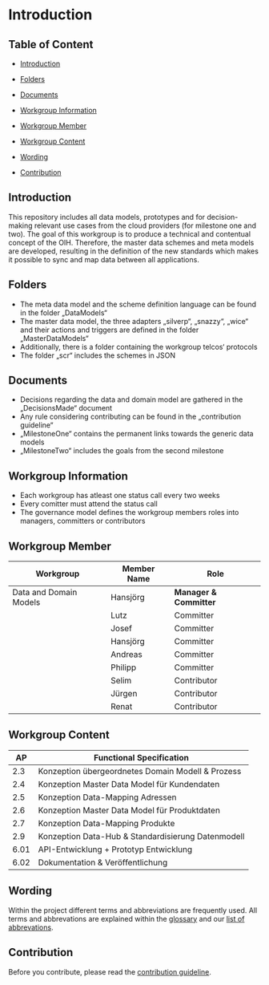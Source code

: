 # Introduction

## Table of Content
- [Introduction](#introduction)

- [Folders](#folders)

- [Documents](#documents)

- [Workgroup Information](#workgroup-information)

- [Workgroup Member](#workgroup-member)

- [Workgroup Content](#workgroup-content)

- [Wording](#wording)

- [Contribution](#contribution)

## Introduction

This repository includes all data models, prototypes and for decision-making relevant use cases from the cloud providers (for milestone one and two). The goal of this workgroup is to produce a technical and contentual concept of the OIH. Therefore, the master data schemes and meta models are developed, resulting in the definition of the new standards which makes it possible to sync and map data between all applications. 

## Folders

- The meta data model and the scheme definition language can be found in the folder „DataModels“
- The master data model, the three adapters „silverp“, „snazzy“, „wice“ and their actions and triggers are defined in the folder „MasterDataModels“
- Additionally, there is a folder containing the workgroup telcos‘ protocols
- The folder „scr“ includes the schemes in JSON


## Documents

- Decisions regarding the data and domain model are gathered in the „DecisionsMade“ document
- Any rule considering contributing can be found in the „contribution guideline“
- „MilestoneOne“ contains the permanent links towards the generic data models
- „MilestoneTwo“ includes the goals from the second milestone


## Workgroup Information

- Each workgroup has atleast one status call every two weeks
- Every comitter must attend the status call
- The governance model defines the workgroup members roles into managers, committers or contributors


## Workgroup Member

| Workgroup  | Member Name | Role |
| ------------- | ------------- | ------------- |
| Data and Domain Models  | Hansjörg  | **Manager & Committer**  |
|  | Lutz  | Committer  |
|  | Josef  | Committer  |
|  | Hansjörg  | Committer  |
|  | Andreas  | Committer  |
|  | Philipp  | Committer  |
|  | Selim  | Contributor  |
|  | Jürgen  | Contributor  |
|  | Renat  | Contributor  |

## Workgroup Content

| AP  | Functional Specification |
| ------------- | ------------- |
| 2.3 | Konzeption übergeordnetes Domain Modell & Prozess |
| 2.4 | Konzeption Master Data Model für Kundendaten  |
| 2.5 | Konzeption Data-Mapping Adressen  |
| 2.6 | Konzeption Master Data Model für Produktdaten  |
| 2.7 | Konzeption Data-Mapping Produkte  |
| 2.9 | Konzeption  Data-Hub & Standardisierung Datenmodell |
| 6.01 | API-Entwicklung + Prototyp Entwicklung
| 6.02 | Dokumentation & Veröffentlichung


## Wording

Within the project different terms and abbreviations are frequently used. All terms and abbrevations are explained within the [glossary](https://github.com/openintegrationhub/Connectors/wiki/Glossary) and our [list of abbrevations](https://github.com/openintegrationhub/Connectors/wiki/Abbreviations).

## Contribution

Before you contribute, please read the [contribution guideline](https://github.com/openintegrationhub/data-and-domain-models/blob/master/CONTRIBUTING.md).
